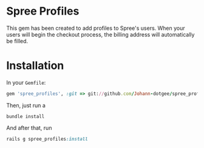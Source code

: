 Spree Profiles
==============

This gem has been created to add profiles to Spree's users.
When your users will begin the checkout process, the billing address will automatically be filled.


Installation
============

In your `Gemfile`:

```ruby
gem 'spree_profiles', :git => git://github.com/Johann-dotgee/spree_profiles.git
```

Then, just run a
```
bundle install
```

And after that, run
```ruby
rails g spree_profiles:install
```

